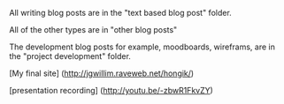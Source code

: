 All writing blog posts are in the "text based blog post" folder.

All of the other types are in "other blog posts"

The development blog posts for example, moodboards, wireframs, are in the "project development" folder.

[My final site] (http://jgwillim.raveweb.net/hongik/)

[presentation recording] (http://youtu.be/-zbwR1FkvZY)
